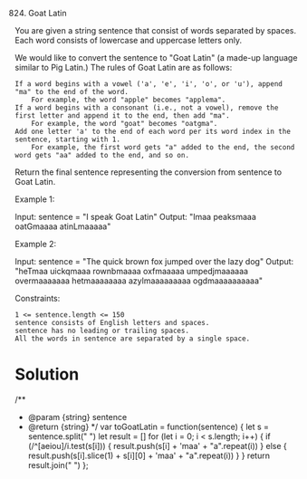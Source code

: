 824. Goat Latin

You are given a string sentence that consist of words separated by spaces. Each word consists of lowercase and uppercase letters only.

We would like to convert the sentence to "Goat Latin" (a made-up language similar to Pig Latin.) The rules of Goat Latin are as follows:

    If a word begins with a vowel ('a', 'e', 'i', 'o', or 'u'), append "ma" to the end of the word.
        For example, the word "apple" becomes "applema".
    If a word begins with a consonant (i.e., not a vowel), remove the first letter and append it to the end, then add "ma".
        For example, the word "goat" becomes "oatgma".
    Add one letter 'a' to the end of each word per its word index in the sentence, starting with 1.
        For example, the first word gets "a" added to the end, the second word gets "aa" added to the end, and so on.

Return the final sentence representing the conversion from sentence to Goat Latin.

 

Example 1:

Input: sentence = "I speak Goat Latin"
Output: "Imaa peaksmaaa oatGmaaaa atinLmaaaaa"

Example 2:

Input: sentence = "The quick brown fox jumped over the lazy dog"
Output: "heTmaa uickqmaaa rownbmaaaa oxfmaaaaa umpedjmaaaaaa overmaaaaaaa hetmaaaaaaaa azylmaaaaaaaaa ogdmaaaaaaaaaa"

 

Constraints:

    1 <= sentence.length <= 150
    sentence consists of English letters and spaces.
    sentence has no leading or trailing spaces.
    All the words in sentence are separated by a single space.

# Solution
/**
 * @param {string} sentence
 * @return {string}
 */
var toGoatLatin = function(sentence) {
    let s = sentence.split(" ")
    let result = []
    for (let i = 0; i < s.length; i++) {
        if (/^[aeiou]/i.test(s[i])) {
            result.push(s[i] + 'maa' + "a".repeat(i))
        } else {
            result.push(s[i].slice(1) + s[i][0] + 'maa' + "a".repeat(i))
        }
    }
    return result.join(" ")
};
